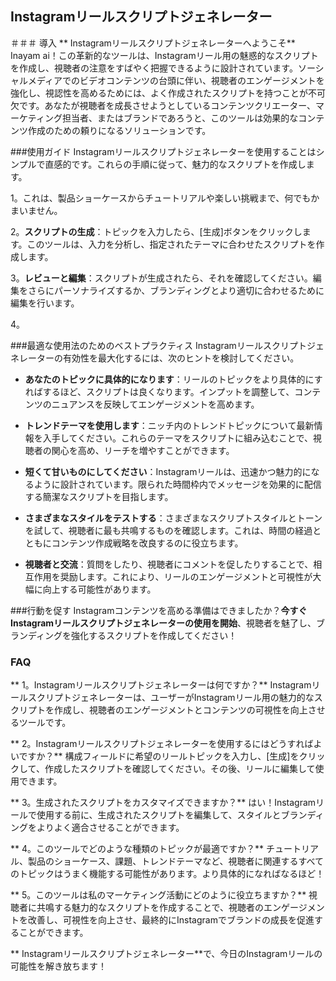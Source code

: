 ## Instagramリールスクリプトジェネレーター

＃＃＃ 導入
** Instagramリールスクリプトジェネレーターへようこそ** Inayam ai！この革新的なツールは、Instagramリール用の魅惑的なスクリプトを作成し、視聴者の注意をすばやく把握できるように設計されています。ソーシャルメディアでのビデオコンテンツの台頭に伴い、視聴者のエンゲージメントを強化し、視認性を高めるためには、よく作成されたスクリプトを持つことが不可欠です。あなたが視聴者を成長させようとしているコンテンツクリエーター、マーケティング担当者、またはブランドであろうと、このツールは効果的なコンテンツ作成のための頼りになるソリューションです。

###使用ガイド
Instagramリールスクリプトジェネレーターを使用することはシンプルで直感的です。これらの手順に従って、魅力的なスクリプトを作成します。

1。これは、製品ショーケースからチュートリアルや楽しい挑戦まで、何でもかまいません。

2。**スクリプトの生成**：トピックを入力したら、[生成]ボタンをクリックします。このツールは、入力を分析し、指定されたテーマに合わせたスクリプトを作成します。

3。**レビューと編集**：スクリプトが生成されたら、それを確認してください。編集をさらにパーソナライズするか、ブランディングとより適切に合わせるために編集を行います。

4。

###最適な使用法のためのベストプラクティス
Instagramリールスクリプトジェネレーターの有効性を最大化するには、次のヒントを検討してください。

-  **あなたのトピックに具体的になります**：リールのトピックをより具体的にすればするほど、スクリプトは良くなります。インプットを調整して、コンテンツのニュアンスを反映してエンゲージメントを高めます。

-  **トレンドテーマを使用します**：ニッチ内のトレンドトピックについて最新情報を入手してください。これらのテーマをスクリプトに組み込むことで、視聴者の関心を高め、リーチを増やすことができます。

-  **短くて甘いものにしてください**：Instagramリールは、迅速かつ魅力的になるように設計されています。限られた時間枠内でメッセージを効果的に配信する簡潔なスクリプトを目指します。

-  **さまざまなスタイルをテストする**：さまざまなスクリプトスタイルとトーンを試して、視聴者に最も共鳴するものを確認します。これは、時間の経過とともにコンテンツ作成戦略を改良するのに役立ちます。

-  **視聴者と交流**：質問をしたり、視聴者にコメントを促したりすることで、相互作用を奨励します。これにより、リールのエンゲージメントと可視性が大幅に向上する可能性があります。

###行動を促す
Instagramコンテンツを高める準備はできましたか？**今すぐInstagramリールスクリプトジェネレーターの使用を開始**、視聴者を魅了し、ブランディングを強化するスクリプトを作成してください！

### FAQ

** 1。Instagramリールスクリプトジェネレーターは何ですか？**
Instagramリールスクリプトジェネレーターは、ユーザーがInstagramリール用の魅力的なスクリプトを作成し、視聴者のエンゲージメントとコンテンツの可視性を向上させるツールです。

** 2。Instagramリールスクリプトジェネレーターを使用するにはどうすればよいですか？**
構成フィールドに希望のリールトピックを入力し、[生成]をクリックして、作成したスクリプトを確認してください。その後、リールに編集して使用できます。

** 3。生成されたスクリプトをカスタマイズできますか？**
はい！Instagramリールで使用する前に、生成されたスクリプトを編集して、スタイルとブランディングをよりよく適合させることができます。

** 4。このツールでどのような種類のトピックが最適ですか？**
チュートリアル、製品のショーケース、課題、トレンドテーマなど、視聴者に関連するすべてのトピックはうまく機能する可能性があります。より具体的になればなるほど！

** 5。このツールは私のマーケティング活動にどのように役立ちますか？**
視聴者に共鳴する魅力的なスクリプトを作成することで、視聴者のエンゲージメントを改善し、可視性を向上させ、最終的にInstagramでブランドの成長を促進することができます。

** Instagramリールスクリプトジェネレーター**で、今日のInstagramリールの可能性を解き放ちます！